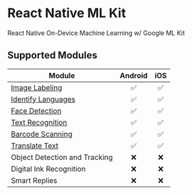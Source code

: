 # React Native ML Kit

React Native On-Device Machine Learning w/ Google ML Kit

## Supported Modules

| Module                                     | Android | iOS |
| ------------------------------------------ | :-----: | :-: |
| [Image Labeling](./image-labeling)         |   ✅    | ✅  |
| [Identify Languages](./identify-languages) |   ✅    | ✅  |
| [Face Detection](./face-detection)         |   ✅    | ✅  |
| [Text Recognition](./text-recognition)     |   ✅    | ✅  |
| [Barcode Scanning](./barcode-scanning)     |   ✅    | ✅  |
| [Translate Text](./translate-text)         |   ✅    | ✅  |
| Object Detection and Tracking              |   ❌    | ❌  |
| Digital Ink Recognition                    |   ❌    | ❌  |
| Smart Replies                              |   ❌    | ❌  |
